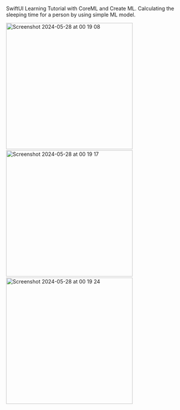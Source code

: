SwiftUI Learning Tutorial with CoreML and Create ML. Calculating the sleeping time for a person by using simple ML model.

<img width="345" alt="Screenshot 2024-05-28 at 00 19 08" src="https://github.com/masnmz/Better-Rest/assets/101047936/fef7f52e-2888-4443-977a-f7731efc4963">
 &nbsp; &nbsp; &nbsp; 
<img width="345" alt="Screenshot 2024-05-28 at 00 19 17" src="https://github.com/masnmz/Better-Rest/assets/101047936/75d31cdd-ca2c-4f06-811a-a144f5386be7">
 &nbsp; &nbsp; &nbsp; 
 <img width="345" alt="Screenshot 2024-05-28 at 00 19 24" src="https://github.com/masnmz/Better-Rest/assets/101047936/9b2c1642-57ba-4d36-94f0-5b292a8f7b0f">


